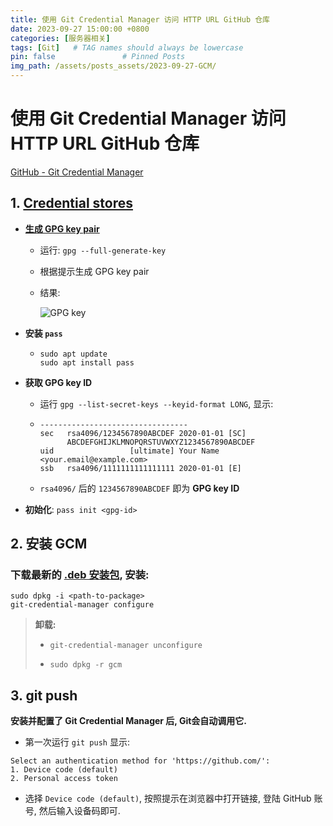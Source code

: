 ```yaml
---
title: 使用 Git Credential Manager 访问 HTTP URL GitHub 仓库
date: 2023-09-27 15:00:00 +0800
categories: [服务器相关]
tags: [Git]   # TAG names should always be lowercase
pin: false               # Pinned Posts
img_path: /assets/posts_assets/2023-09-27-GCM/
---
```


# 使用 Git Credential Manager 访问 HTTP URL GitHub 仓库

[GitHub - Git Credential Manager](https://github.com/git-ecosystem/git-credential-manager/tree/main)

## 1. [Credential stores](https://github.com/git-ecosystem/git-credential-manager/blob/release/docs/credstores.md)

* **[生成 GPG key pair](https://docs.github.com/zh/authentication/managing-commit-signature-verification/generating-a-new-gpg-key)**

  * 运行: `gpg --full-generate-key`

  * 根据提示生成 GPG key pair

  * 结果:

      ![GPG key](./assets/GPG%20key.png)

* **安装 `pass`**

  * ```shell
    sudo apt update
    sudo apt install pass
    ```

* **获取 GPG key ID**

  * 运行 `gpg --list-secret-keys --keyid-format LONG`, 显示:

  * ```text
    ---------------------------------
    sec   rsa4096/1234567890ABCDEF 2020-01-01 [SC]
          ABCDEFGHIJKLMNOPQRSTUVWXYZ1234567890ABCDEF
    uid                 [ultimate] Your Name <your.email@example.com>
    ssb   rsa4096/1111111111111111 2020-01-01 [E]
    ```

  * `rsa4096/` 后的 `1234567890ABCDEF` 即为 **GPG key ID**

* **初始化**: `pass init <gpg-id>`

## 2. 安装 GCM

### 下载最新的 [.deb 安装包](https://github.com/git-ecosystem/git-credential-manager/releases/latest), 安装:

```shell
sudo dpkg -i <path-to-package>
git-credential-manager configure
```

> **卸载:** 
>
> * `git-credential-manager unconfigure`
>
> * `sudo dpkg -r gcm`



## 3. git push

**安装并配置了 Git Credential Manager 后, Git会自动调用它.**

* 第一次运行 `git push` 显示:

```text
Select an authentication method for 'https://github.com/':
1. Device code (default)
2. Personal access token
```

* 选择 `Device code (default)`, 按照提示在浏览器中打开链接, 登陆 GitHub 账号, 然后输入设备码即可.